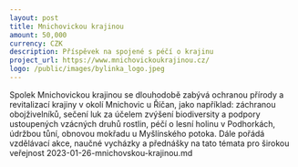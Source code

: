 ```yaml
---
layout: post
title: Mnichovickou krajinou
amount: 50,000
currency: CZK
description: Příspěvek na spojené s péčí o krajinu
project_url: https://www.mnichovickoukrajinou.cz/
logo: /public/images/bylinka_logo.jpeg
---
```


Spolek Mnichovickou krajinou se dlouhodobě zabývá ochranou přírody a revitalizací krajiny v okolí Mnichovic u Říčan, jako například: záchranou obojživelníků, sečení luk za účelem zvýšení biodiversity a podpory ustoupených vzácných druhů rostlin, péčí o lesní holinu v Podhorkách, údržbou tůní, obnovou mokřadu u Myšlínského potoka. Dále pořádá vzdělávací akce, naučné vycházky a přednášky na tato témata pro širokou veřejnost
2023-01-26-mnichovskou-krajinou.md
